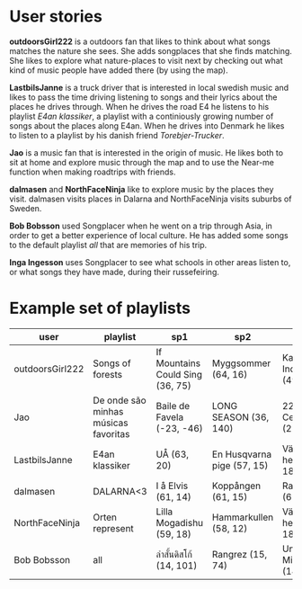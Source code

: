 # User stories
**outdoorsGirl222** is a outdoors fan that likes to think about what songs matches the nature she sees. She adds songplaces
that she finds matching. She likes to explore what nature-places to visit next by checking out what kind of music people have added
there (by using the map). 

**LastbilsJanne** is a truck driver that is interested in local swedish music and likes to pass the time driving listening
to songs and their lyrics about the places he drives through. When he drives the road E4 he listens to his playlist *E4an klassiker*, 
a playlist with a continiously growing number of songs about the places along E4an. When he drives into Denmark he likes to listen to 
a playlist by his danish friend *Torebjer-Trucker*. 

**Jao** is a music fan that is interested in the origin of music. He likes both to sit at home and explore music through the 
map and to use the Near-me function when making roadtrips with friends.

**dalmasen** and **NorthFaceNinja** like to explore music by the places they visit. dalmasen visits places in Dalarna and 
NorthFaceNinja visits suburbs of Sweden. 

**Bob Bobsson** used Songplacer when he went on a trip through Asia, in order to get a better experience of local culture. 
He has added some songs to the default playlist *all* that are memories of his trip. 

**Inga Ingesson** uses Songplacer to see what schools in other areas listen to, or what songs they have made, during their russefeiring. 


# Example set of playlists
| user                | playlist                             | sp1                                       | sp2                           | sp3                          |
| ------              |----------                            |-----                                      |-----                          |-----                         |
| outdoorsGirl222     | Songs of forests                     | If Mountains Could Sing (36, 75)          | Myggsommer (64, 16)           | Kaini Industries (49, -113)  |
| Jao                 | De onde são minhas músicas favoritas | Baile de Favela (-23, -46)                | LONG SEASON (36, 140)         | 22nd Century (25, 77)        |
| LastbilsJanne       | E4an klassiker                       | UÅ (63, 20)                               | En Husqvarna pige (57, 15)    | Välkommen hem (60, 18)       |
| dalmasen            | DALARNA<3                            | I å Elvis (61, 14)                        | Koppången (61, 15)            | Rastastugan (61, 15)         |
| NorthFaceNinja      | Orten represent                      | Lilla Mogadishu (59, 18)                  | Hammarkullen (58, 12)         | Välkommen hem (60, 18)       |
| Bob Bobsson         | all                                  | ลำสั้นดิสโก้ (14, 101)                        | Rangrez (15, 74)             | Un Mondo Migliore (14, 101)  |
